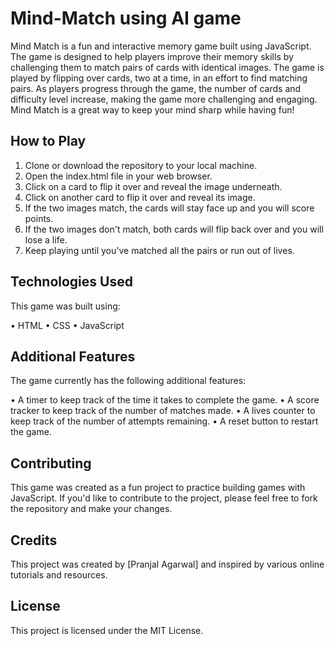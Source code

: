 # Mind-Match using AI game


Mind Match is a fun and interactive memory game built using JavaScript. The game is designed to help players improve their memory skills by challenging them to match pairs of cards with identical images. The game is played by flipping over cards, two at a time, in an effort to find matching pairs. As players progress through the game, the number of cards and difficulty level increase, making the game more challenging and engaging. Mind Match is a great way to keep your mind sharp while having fun!


## How to Play

1. Clone or download the repository to your local machine.
2. Open the index.html file in your web browser.
3. Click on a card to flip it over and reveal the image underneath.
4. Click on another card to flip it over and reveal its image.
5. If the two images match, the cards will stay face up and you will score points.
6. If the two images don't match, both cards will flip back over and you will lose a      life.
7. Keep playing until you've matched all the pairs or run out of lives.


## Technologies Used

This game was built using:

• HTML
• CSS
• JavaScript


## Additional Features

The game currently has the following additional features:

• A timer to keep track of the time it takes to complete the game.
• A score tracker to keep track of the number of matches made.
• A lives counter to keep track of the number of attempts remaining.
• A reset button to restart the game.


## Contributing

This game was created as a fun project to practice building games with JavaScript. If you'd like to contribute to the project, please feel free to fork the repository and make your changes.


## Credits

This project was created by [Pranjal Agarwal] and inspired by various online tutorials and resources.


## License

This project is licensed under the MIT License.













